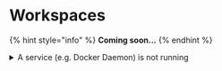 # Workspaces

{% hint style="info" %}
**Coming soon...**
{% endhint %}

<details>

<summary>A service (e.g. Docker Daemon) is not running</summary>

Occasionally services like Docker daemon can fail to start when you launch your workspace. If that happens, just use your connected terminal session to run the appropriate command -- for example: `sudo systemctl start docker`

</details>
